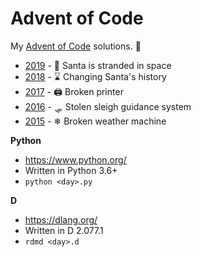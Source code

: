 Advent of Code
==============

My [Advent of Code](http://adventofcode.com/) solutions. 🎄

* [2019](2019/README.md) - 🚀 Santa is stranded in space
* [2018](2018/README.md) - ⌛ Changing Santa's history
* [2017](2017/README.md) - 🖨 Broken printer
* [2016](2016/README.md) - 🛷 Stolen sleigh guidance system
* [2015](2015/README.md) - ❄ Broken weather machine


**Python**
* https://www.python.org/
* Written in Python 3.6+
* `python <day>.py`

**D**
* https://dlang.org/
* Written in D 2.077.1
* `rdmd <day>.d`
